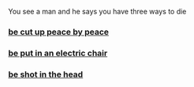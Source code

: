 You see a man and he says you have three ways to die 
### [be cut up peace by peace](path_1.md)
### [be put in an electric chair](path_2.md)
### [be shot in the head](path_3.md)